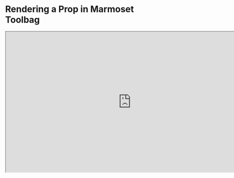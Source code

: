 # Rendering a Prop in Marmoset Toolbag

<p><iframe src="https://www.youtube.com/embed/BoKjmIywjIY?rel=0" width="800" height="450" allowfullscreen="allowfullscreen" allow="accelerometer; autoplay; clipboard-write; encrypted-media; gyroscope; picture-in-picture"></iframe></p>
<p>&nbsp;</p>
